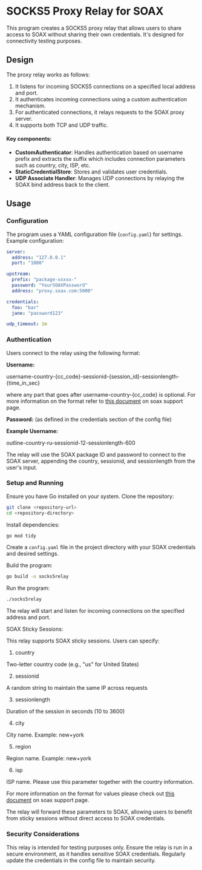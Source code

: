# SOCKS5 Proxy Relay for SOAX

This program creates a SOCKS5 proxy relay that allows users to share access to SOAX without sharing their own credentials. It's designed for connectivity testing purposes.

## Design

The proxy relay works as follows:

1. It listens for incoming SOCKS5 connections on a specified local address and port.
2. It authenticates incoming connections using a custom authentication mechanism.
3. For authenticated connections, it relays requests to the SOAX proxy server.
4. It supports both TCP and UDP traffic.

#### Key components:

- **CustomAuthenticator**: Handles authentication based on username prefix and extracts the suffix which includes connection parameters such as country, city, ISP, etc.
- **StaticCredentialStore**: Stores and validates user credentials.
- **UDP Associate Handler**: Manages UDP connections by relaying the SOAX bind address back to the client.

## Usage

### Configuration

The program uses a YAML configuration file (`config.yaml`) for settings. Example configuration:

```yaml
server:
  address: "127.0.0.1"
  port: "1080"

upstream:
  prefix: "package-xxxxx-"
  password: "YourSOAXPassword"
  address: "proxy.soax.com:5000"

credentials:
  foo: "bar"
  jane: "password123"

udp_timeout: 1m
```

### Authentication
Users connect to the relay using the following format:

<b>Username:</b> 

username-country-{cc_code}-sessionid-{session_id}-sessionlength-{time_in_sec}

where any part that goes after username-country-{cc_code} is optional. For more information on the format refer to [this document](https://helpcenter.soax.com/en/articles/6723733-sticky-sessions) on soax support page.

<b>Password:</b> (as defined in the credentials section of the config file)

<b>Example Username:</b>

outline-country-ru-sessionid-12-sessionlength-600

The relay will use the SOAX package ID and password to connect to the SOAX server, appending the country, sessionid, and sessionlength from the user's input.

### Setup and Running

Ensure you have Go installed on your system.
Clone the repository:

```bash
git clone <repository-url>
cd <repository-directory>
```

Install dependencies:
```bash
go mod tidy
```

Create a `config.yaml` file in the project directory with your SOAX credentials and desired settings.

Build the program:

```bash
go build -o socks5relay
```

Run the program:

```bash
./socks5relay
```


The relay will start and listen for incoming connections on the specified address and port.

SOAX Sticky Sessions:

This relay supports SOAX sticky sessions. Users can specify:

1. country

Two-letter country code (e.g., "us" for United States)

2. sessionid

A random string to maintain the same IP across requests

3. sessionlength

Duration of the session in seconds (10 to 3600)

4. city

City name. Example: new+york

5. region

Region name. Example: new+york

6. isp

ISP name. Please use this parameter together with the country information. 

For more information on the format for values please check out [this document](https://helpcenter.soax.com/en/articles/6723733-sticky-sessions) on soax support page.

The relay will forward these parameters to SOAX, allowing users to benefit from sticky sessions without direct access to SOAX credentials.

### Security Considerations

This relay is intended for testing purposes only.
Ensure the relay is run in a secure environment, as it handles sensitive SOAX credentials.
Regularly update the credentials in the config file to maintain security.



